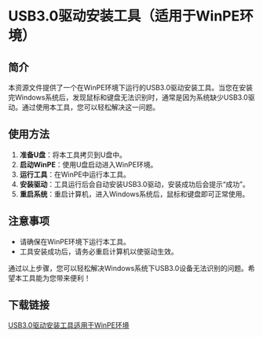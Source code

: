 # USB3.0驱动安装工具（适用于WinPE环境）

## 简介
本资源文件提供了一个在WinPE环境下运行的USB3.0驱动安装工具。当您在安装完Windows系统后，发现鼠标和键盘无法识别时，通常是因为系统缺少USB3.0驱动。通过使用本工具，您可以轻松解决这一问题。

## 使用方法
1. **准备U盘**：将本工具拷贝到U盘中。
2. **启动WinPE**：使用U盘启动进入WinPE环境。
3. **运行工具**：在WinPE中运行本工具。
4. **安装驱动**：工具运行后会自动安装USB3.0驱动，安装成功后会提示“成功”。
5. **重启系统**：重启计算机，进入Windows系统后，鼠标和键盘即可正常使用。

## 注意事项
- 请确保在WinPE环境下运行本工具。
- 工具安装成功后，请务必重启计算机以使驱动生效。

通过以上步骤，您可以轻松解决Windows系统下USB3.0设备无法识别的问题。希望本工具能为您带来便利！

## 下载链接

[USB3.0驱动安装工具适用于WinPE环境](https://pan.quark.cn/s/18b4cbe43a4a)